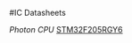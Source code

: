 #IC Datasheets

*Photon CPU* [STM32F205RGY6](http://www.st.com/resource/en/datasheet/stm32f205rb.pdf)